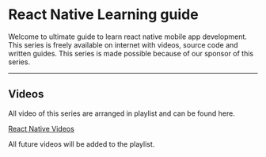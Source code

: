 # React Native Learning guide

Welcome to ultimate guide to learn react native mobile app development. This series is freely available on internet with videos, source code and written guides. This series is made possible because of our sponsor of this series.

---

## Videos

All video of this series are arranged in playlist and can be found here.

[React Native Videos](https://www.youtube.com/watch?v=kGtEax1WQFg&list=PLRAV69dS1uWSjBBJ-egNNOd4mdblt1P4c)

All future videos will be added to the playlist.
